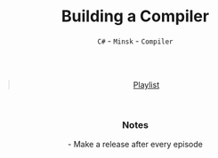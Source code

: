 <div align='center'>

# Building a Compiler
`C#` - `Minsk` - `Compiler`

<br/>
<br/>

> [Playlist](https://youtube.com/playlist?list=PLRAdsfhKI4OWNOSfS7EUu5GRAVmze1t2y)

<br/>

### Notes

\- Make a release after every episode
